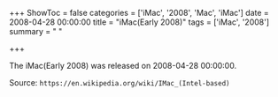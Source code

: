 +++
ShowToc = false
categories = ['iMac', '2008', 'Mac', 'iMac']
date = 2008-04-28 00:00:00
title = "iMac(Early 2008)"
tags = ['iMac', '2008']
summary = " "

+++

The iMac(Early 2008) was released on 2008-04-28 00:00:00.

Source: `https://en.wikipedia.org/wiki/IMac_(Intel-based)`
